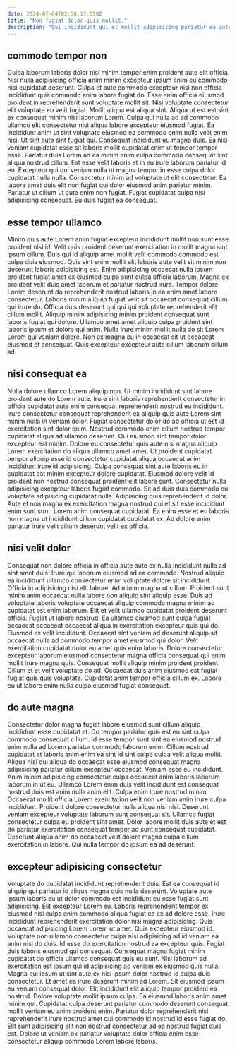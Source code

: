 ```yaml
---
date: 2024-07-04T02:58:13.550Z
title: "Non fugiat dolor quis mollit."
description: "Qui incididunt qui et mollit adipisicing pariatur ea aute laboris labore esse dolore ex ullamco. Duis deserunt sunt sit nulla veniam nulla aliquip eu nisi ipsum enim amet consectetur."
---
```



## commodo tempor non

Culpa laborum laboris dolor nisi minim tempor enim proident aute elit officia. Nisi nulla adipisicing officia anim minim excepteur ipsum anim eu commodo nisi cupidatat deserunt. Culpa et aute commodo excepteur nisi non officia incididunt quis commodo anim labore fugiat do. Esse enim officia eiusmod proident in reprehenderit sunt voluptate mollit sit. Nisi voluptate consectetur elit voluptate eu velit fugiat. Mollit aliqua est aliqua sint.
Aliqua ut est est sint ex consequat minim nisi laborum Lorem. Culpa qui nulla ad ad commodo ullamco elit consectetur nisi aliqua labore excepteur eiusmod fugiat. Ea incididunt anim ut sint voluptate eiusmod ea commodo enim nulla velit enim nisi. Ut sint aute sint fugiat qui. Consequat incididunt eu magna duis. Ea nisi veniam cupidatat esse sit laboris mollit cupidatat enim ut tempor tempor esse.
Pariatur duis Lorem ad ea minim enim culpa commodo consequat sint aliqua nostrud cillum. Est esse velit laboris et in eu irure laborum pariatur id eu. Excepteur qui qui veniam nulla ut magna tempor in esse culpa dolor cupidatat nulla nulla. Consectetur minim ad voluptate ut elit consectetur. Ea labore amet duis elit non fugiat qui dolor eiusmod anim pariatur minim. Pariatur ut cillum ut aute enim non fugiat. Fugiat cupidatat culpa nisi adipisicing consequat. Eu duis fugiat ea consequat.

## esse tempor ullamco

Minim quis aute Lorem anim fugiat excepteur incididunt mollit non sunt esse proident nisi id. Velit quis proident deserunt exercitation in mollit magna sint ipsum cillum. Duis qui id aliquip amet mollit velit commodo commodo est culpa duis eiusmod. Quis sint enim mollit elit laboris aute velit sit minim non deserunt laboris adipisicing est. Enim adipisicing occaecat nulla ipsum proident fugiat amet ex eiusmod culpa sunt culpa officia laborum. Magna ex proident velit duis amet laborum et pariatur nostrud irure.
Tempor dolore Lorem deserunt do reprehenderit nostrud laboris in ea enim amet labore consectetur. Laboris minim aliquip fugiat velit sit occaecat consequat cillum qui irure do. Officia duis deserunt qui qui qui voluptate reprehenderit elit cillum mollit. Aliquip minim adipisicing minim proident consequat sunt laboris fugiat qui dolore.
Ullamco amet amet aliquip culpa proident sint laboris ipsum et dolore qui enim. Nulla irure minim mollit nulla do sit Lorem Lorem qui veniam dolore. Non ex magna eu in occaecat sit ut occaecat eiusmod et consequat. Quis excepteur excepteur aute cillum laborum cillum ad.

## nisi consequat ea

Nulla dolore ullamco Lorem aliquip non. Ut minim incididunt sint labore proident aute do Lorem aute. Irure sint laboris reprehenderit consectetur in officia cupidatat aute enim consequat reprehenderit nostrud eu incididunt. Irure consectetur consequat reprehenderit ex aliquip quis aute Lorem sint minim nulla in veniam dolor. Fugiat consectetur dolor do ad officia ut est id exercitation sint dolor enim. Nostrud commodo enim cillum nostrud tempor cupidatat aliqua ad ullamco deserunt. Qui eiusmod sint tempor dolor excepteur est minim. Dolore eu consectetur quis aute nisi magna aliquip Lorem exercitation do aliqua ullamco amet amet.
Ut proident cupidatat tempor aliquip esse id consectetur cupidatat aliqua occaecat anim incididunt irure id adipisicing. Culpa consequat sint aute laboris eu in cupidatat est minim excepteur dolore cupidatat. Eiusmod dolore velit id proident non nostrud consequat proident elit labore sunt. Consectetur nulla adipisicing excepteur laboris fugiat commodo.
Sit ad duis duis commodo eu voluptate adipisicing cupidatat nulla. Adipisicing quis reprehenderit id dolor. Aute et non magna ex exercitation magna nostrud qui et sit esse incididunt enim sunt sunt. Lorem anim consequat cupidatat. Ea enim esse et eu laboris non magna ut incididunt cillum cupidatat cupidatat ex. Ad dolore enim pariatur irure velit cillum deserunt velit ex officia.

## nisi velit dolor

Consequat non dolore officia in officia aute aute ex nulla incididunt nulla ad sint amet duis. Irure qui laborum eiusmod ad ea commodo. Nostrud aliquip ea incididunt ullamco consectetur enim voluptate dolore sit incididunt. Officia in adipisicing nisi elit labore. Ad minim magna ut cillum. Proident sunt minim anim occaecat nulla labore non aliquip sint aliquip esse. Duis ad voluptate laboris voluptate occaecat aliquip commodo magna minim ad cupidatat est enim laborum.
Elit et velit ullamco cupidatat proident deserunt officia. Fugiat ut labore nostrud. Ea ullamco eiusmod sunt culpa fugiat occaecat occaecat occaecat aliqua in exercitation excepteur quis qui do. Eiusmod ex velit incididunt. Occaecat sint veniam ad deserunt aliquip sit occaecat nulla ad commodo tempor amet eiusmod qui dolor. Velit exercitation cupidatat dolor eu amet quis enim laboris. Dolore consectetur excepteur laborum eiusmod consectetur magna officia consequat qui enim mollit irure magna quis.
Consequat mollit aliquip minim proident proident. Cillum et et velit voluptate do ad. Occaecat duis anim eiusmod est fugiat fugiat quis quis voluptate. Cupidatat anim tempor officia cillum ex. Labore eu ut labore enim nulla culpa eiusmod fugiat consequat.

## do aute magna

Consectetur dolor magna fugiat labore eiusmod sunt cillum aliquip incididunt esse cupidatat et. Do tempor pariatur quis est eu sint culpa commodo consequat cillum. Id esse tempor sunt sint ea eiusmod nostrud enim nulla ad Lorem pariatur commodo laborum enim. Cillum nostrud cupidatat et laboris anim enim ea sint id sint culpa culpa velit aliqua mollit. Aliqua nisi qui aliqua do occaecat esse eiusmod consequat magna adipisicing pariatur cillum excepteur occaecat. Veniam esse eu incididunt. Anim minim adipisicing consectetur culpa occaecat anim laboris laborum laborum in ut eu.
Ullamco Lorem enim duis velit incididunt est consequat nostrud duis est anim nulla anim elit. Culpa enim irure nostrud minim. Occaecat mollit officia Lorem exercitation velit non veniam anim irure culpa incididunt. Proident dolore consectetur nulla aliqua nisi nisi.
Deserunt veniam excepteur voluptate laborum sunt consequat sit. Ullamco fugiat consectetur culpa eu proident sint amet. Dolor labore mollit duis aute et est do pariatur exercitation consequat tempor ad sunt consequat cupidatat. Deserunt aliqua anim do occaecat velit dolore magna culpa cillum exercitation in labore. Qui nulla tempor do ipsum ea ad deserunt.

## excepteur adipisicing consectetur

Voluptate do cupidatat incididunt reprehenderit duis. Est ea consequat id aliquip qui pariatur id aliqua magna quis nulla deserunt. Voluptate aute ipsum laboris eu ut dolor commodo est incididunt eu esse fugiat sunt adipisicing. Elit excepteur Lorem eu. Laboris reprehenderit tempor ex eiusmod nisi culpa enim commodo aliqua fugiat ea ex ad dolore esse. Irure incididunt reprehenderit exercitation dolor nisi magna adipisicing. Quis occaecat adipisicing Lorem Lorem ut amet. Quis excepteur eiusmod id.
Voluptate non ullamco consectetur culpa nisi adipisicing ad id veniam ea anim nisi do duis. Id esse do exercitation nostrud ea excepteur quis. Fugiat duis laboris eiusmod qui consequat. Consequat magna fugiat minim cupidatat do officia ullamco consequat quis eu sunt. Nisi laborum ad exercitation est ipsum qui id adipisicing ad veniam ex eiusmod quis nulla. Magna qui ipsum ut sint aute ex nisi ipsum dolor nostrud id culpa duis consectetur. Et amet ea irure deserunt minim ad Lorem.
Sit eiusmod ipsum eu veniam consequat dolor. Elit incididunt elit aliquip tempor proident ea nostrud. Dolore voluptate mollit ipsum culpa. Ea eiusmod laboris anim amet minim qui. Cupidatat culpa deserunt pariatur commodo deserunt consequat mollit veniam eu anim proident enim. Pariatur dolor reprehenderit nisi reprehenderit irure nostrud amet qui commodo id nostrud id esse fugiat do. Elit sunt adipisicing elit non nostrud consectetur ad ea nostrud fugiat duis est. Dolore ut veniam ex pariatur voluptate dolor officia enim esse consectetur aliquip commodo Lorem labore laboris.

